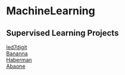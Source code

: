 # MachineLearning

## Supervised Learning Projects
[led7digit](KEEL/Projects/Supervised/Standard/led7digit/)  
[Bananna](KEEL/Projects/Supervised/Standard/Bananna/)  
[Haberman](KEEL/Projects/Supervised/Standard/Haberman/)  
[Abaone](KEEL/Projects/Supervised/Standard/Abalone/)  
